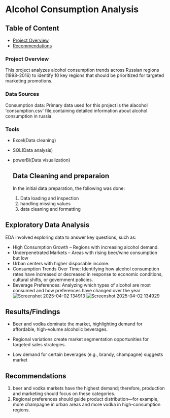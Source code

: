 # Alcohol Consumption Analysis

## Table of Content
- [Project Overview](#project-overview)
- [Recommendations](#recommendations)

### Project Overview
This project analyzes alcohol consumption trends across Russian regions (1998–2016) to identify 10 key regions that should be prioritized for targeted marketing promotions.


### Data Sources
Consumption data: Primary data used for this project is the alacohol 'consumption.csv' file,containing detailed information about alcohol consumption in russia.
### Tools
- Excel(Data cleaning)
- SQL(Data analysis)
- powerBi(Data visualization)

  ## Data Cleaning and preparaion
  In the initial data preparation, the following was done:
  1. Data loading and inspection
  2. handling missing values
  3. data cleaning and formatting

## Exploratory Data Analysis
EDA involved exploring data to answer key questions, such as:

- High Consumption Growth – Regions with increasing alcohol demand.
- Underpenetrated Markets – Areas with rising beer/wine consumption but low 
- Urban centers with higher disposable income.
- Consumption Trends Over Time: Identifying how alcohol consumption rates have increased or decreased in response to economic conditions, cultural shifts, or government policies.
- Beverage Preferences: Analyzing which types of alcohol are most consumed and how preferences have changed over the year
![Screenshot 2025-04-02 134913](https://github.com/user-attachments/assets/b326429b-6170-4950-86e0-7ab91a237a84)
![Screenshot 2025-04-02 134929](https://github.com/user-attachments/assets/fc556a15-e5b0-4489-92c8-51627b8a75a1)


## Results/Findings

- Beer and vodka dominate the market, highlighting demand for affordable, high-volume alcoholic beverages.

- Regional variations create market segmentation opportunities for targeted sales strategies.
- Low demand for certain beverages (e.g., brandy, champagne) suggests market

## Recommendations
1. beer and vodka markets have the highest demand; therefore, production and marketing should focus on these categories.
2. Regional preferences should guide product distribution—for example, more champagne in urban areas and more vodka in high-consumption regions.

   
  
